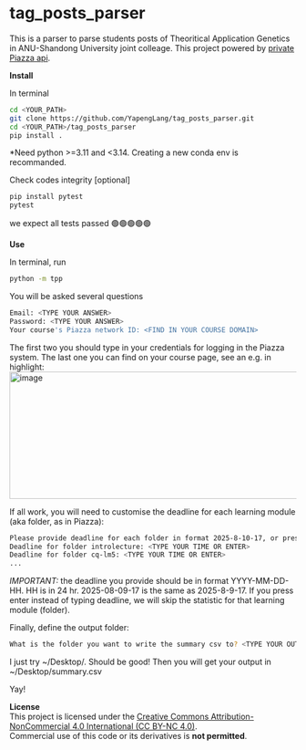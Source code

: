 # tag_posts_parser

This is a parser to parse students posts of Theoritical Application Genetics in ANU-Shandong University joint colleage. This project powered by [private Piazza api](https://github.com/hfaran/piazza-api).

**Install**

In terminal

```bash
cd <YOUR_PATH>
git clone https://github.com/YapengLang/tag_posts_parser.git
cd <YOUR_PATH>/tag_posts_parser
pip install .
```

*Need python >=3.11 and <3.14. Creating a new conda env is recommanded.

Check codes integrity [optional]

```bash
pip install pytest
pytest
```

we expect all tests passed 🟢🟢🟢🟢🟢

**Use**

In terminal, run
```bash
python -m tpp
```

You will be asked several questions
```bash
Email: <TYPE YOUR ANSWER>
Password: <TYPE YOUR ANSWER>
Your course's Piazza network ID: <FIND IN YOUR COURSE DOMAIN> 
```
The first two you should type in your credentials for logging in the Piazza system. The last one you can find on your course page, see an e.g. in highlight:
<img width="838" height="223" alt="image" src="https://github.com/user-attachments/assets/df6418fa-bc63-4d81-910e-199bca1663db" />

If all work, you will need to customise the deadline for each learning module (aka folder, as in Piazza):
```bash
Please provide deadline for each folder in format 2025-8-10-17, or press Enter to skip:
Deadline for folder introlecture: <TYPE YOUR TIME OR ENTER>
Deadline for folder cq-lm5: <TYPE YOUR TIME OR ENTER>
...
```

*IMPORTANT:* the deadline you provide should be in format YYYY-MM-DD-HH. HH is in 24 hr. 2025-08-09-17 is the same as 2025-8-9-17. If you press enter instead of typing deadline, we will skip the statistic for that learning module (folder).

Finally, define the output folder:

```bash
What is the folder you want to write the summary csv to? <TYPE YOUR OUT FOLDER PATH>
```

I just try ~/Desktop/. Should be good!
Then you will get your output in ~/Desktop/summary.csv 

Yay!


**License**  
This project is licensed under the [Creative Commons Attribution-NonCommercial 4.0 International (CC BY-NC 4.0)](https://creativecommons.org/licenses/by-nc/4.0/).  
Commercial use of this code or its derivatives is **not permitted**.
